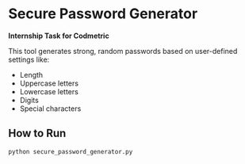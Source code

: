 #  Secure Password Generator

**Internship Task for Codmetric**

This tool generates strong, random passwords based on user-defined settings like:
- Length
- Uppercase letters
- Lowercase letters
- Digits
- Special characters

##  How to Run

```bash
python secure_password_generator.py

